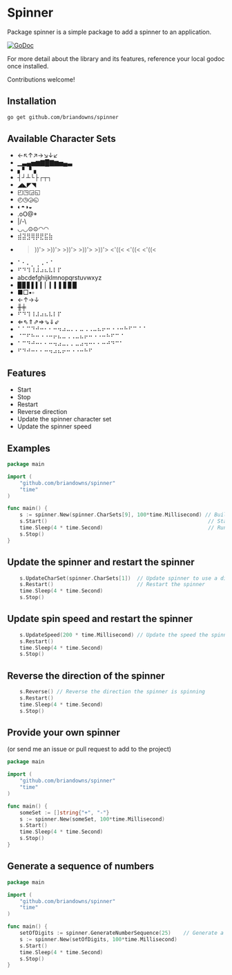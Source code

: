 # Spinner

Package spinner is a simple package to add a spinner to an application.

[![GoDoc](https://godoc.org/github.com/briandowns/spinner?status.svg)](https://godoc.org/github.com/briandowns/spinner)

For more detail about the library and its features, reference your local godoc once installed.

Contributions welcome!

## Installation

```bash
go get github.com/briandowns/spinner
```

## Available Character Sets

* ←↖↑↗→↘↓↙
* ▁▃▄▅▆▇█▇▆▅▄▃
* ▖▘▝▗
* ┤┘┴└├┌┬┐
* ◢◣◤◥
* ◰◳◲◱
* ◴◷◶◵
* ◐◓◑◒
* .oO@*
* |/-\
* ◡◡⊙⊙◠◠
* ⣾⣽⣻⢿⡿⣟⣯⣷
* >))'> >))'>  >))'>   >))'>    >))'>   <'((<  <'((< <'((<
* ⠁⠂⠄⡀⢀⠠⠐⠈
* ⠋⠙⠹⠸⠼⠴⠦⠧⠇⠏
* abcdefghijklmnopqrstuvwxyz
* ▉▊▋▌▍▎▏▎▍▌▋▊▉
* ■□▪▫
* ←↑→↓
* ╫╪
* ⠋⠙⠹⠸⠼⠴⠦⠧⠇⠏
* ⇐⇖⇑⇗⇒⇘⇓⇙
* ⠁⠁⠉⠙⠚⠒⠂⠂⠒⠲⠴⠤⠄⠄⠤⠠⠠⠤⠦⠖⠒⠐⠐⠒⠓⠋⠉⠈⠈
* ⠈⠉⠋⠓⠒⠐⠐⠒⠖⠦⠤⠠⠠⠤⠦⠖⠒⠐⠐⠒⠓⠋⠉⠈
* ⠁⠉⠙⠚⠒⠂⠂⠒⠲⠴⠤⠄⠄⠤⠴⠲⠒⠂⠂⠒⠚⠙⠉⠁
* ⠋⠙⠚⠒⠂⠂⠒⠲⠴⠦⠖⠒⠐⠐⠒⠓⠋

## Features

* Start
* Stop
* Restart
* Reverse direction
* Update the spinner character set
* Update the spinner speed

## Examples

```Go
package main

import (
	"github.com/briandowns/spinner"
	"time"
)

func main() {
	s := spinner.New(spinner.CharSets[9], 100*time.Millisecond) // Build our new spinner
	s.Start()                                                    // Start the spinner
	time.Sleep(4 * time.Second)                                  // Run for some time to simulate work
	s.Stop()
}
```

## Update the spinner and restart the spinner

```Go
	s.UpdateCharSet(spinner.CharSets[1])  // Update spinner to use a different character set
	s.Restart()                           // Restart the spinner
	time.Sleep(4 * time.Second)
	s.Stop()
```

## Update spin speed and restart the spinner

```Go
	s.UpdateSpeed(200 * time.Millisecond) // Update the speed the spinner spins at
	s.Restart()
	time.Sleep(4 * time.Second)
	s.Stop()
```

## Reverse the direction of the spinner

```Go
    s.Reverse() // Reverse the direction the spinner is spinning
    s.Restart()
    time.Sleep(4 * time.Second)
    s.Stop()
```

## Provide your own spinner

(or send me an issue or pull request to add to the project)

```Go
package main

import (
	"github.com/briandowns/spinner"
	"time"
)

func main() {
	someSet := []string{"+", "-"}
	s := spinner.New(someSet, 100*time.Millisecond)
	s.Start()
	time.Sleep(4 * time.Second)
	s.Stop()
}
```

## Generate a sequence of numbers

```Go
package main

import (
	"github.com/briandowns/spinner"
	"time"
)

func main() {
	setOfDigits := spinner.GenerateNumberSequence(25)    // Generate a 25 digit string of numbers
	s := spinner.New(setOfDigits, 100*time.Millisecond)
	s.Start()
	time.Sleep(4 * time.Second)
	s.Stop()
}
```
